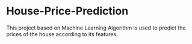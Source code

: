 # House-Price-Prediction
This project based on Machine Learning Algorithm is used to predict the prices of the house according to its features.
